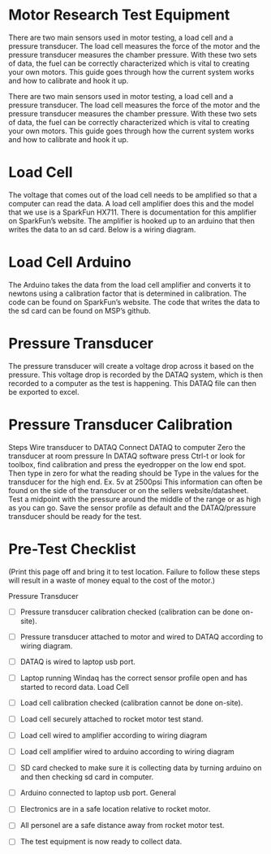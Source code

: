 # Motor Research Test Equipment
There are two main sensors used in motor testing, a load cell and a pressure transducer. The load cell measures the force of the motor and the pressure transducer measures the chamber pressure. With these two sets of data, the fuel can be correctly characterized which is vital to creating your own motors. This guide goes through how the current system works and how to calibrate and hook it up.

There are two main sensors used in motor testing, a load cell and a pressure transducer. The load cell measures the force of the motor and the pressure transducer measures the chamber pressure. With these two sets of data, the fuel can be correctly characterized which is vital to creating your own motors. This guide goes through how the current system works and how to calibrate and hook it up.

# Load Cell
The voltage that comes out of the load cell needs to be amplified so that a computer can read the data. A load cell amplifier does this and the model that we use is a SparkFun HX711. There is documentation for this amplifier on SparkFun’s website. The amplifier is hooked up to an arduino that then writes the data to an sd card. Below is a wiring diagram.

# Load Cell Arduino
The Arduino takes the data from the load cell amplifier and converts it to newtons using a calibration factor that is determined in calibration. The code can be found on SparkFun’s website. The code that writes the data to the sd card can be found on MSP’s github.


# Pressure Transducer
The pressure transducer will create a voltage drop across it based on the pressure. This voltage drop is recorded by the DATAQ system, which is then recorded to a computer as the test is happening. This DATAQ file can then be exported to excel.

# Pressure Transducer Calibration
Steps
Wire transducer to DATAQ
Connect DATAQ to computer
Zero the transducer at room pressure
In DATAQ software press Ctrl-t or look for toolbox, find calibration and press the eyedropper on the low end spot. Then type in zero for what the reading should be
Type in the values for the transducer for the high end.
Ex. 5v at 2500psi
This information can often be found on the side of the transducer or on the sellers website/datasheet.
Test a midpoint with the pressure around the middle of the range or as high as you can go.
Save the sensor profile as default and the DATAQ/pressure transducer should be ready for the test.

# Pre-Test Checklist
(Print this page off and bring it to test location. Failure to follow these steps will result in a waste of money equal to the cost of the motor.)

Pressure Transducer
- [ ] Pressure transducer calibration checked (calibration can be done on-site).
- [ ] Pressure transducer attached to motor and wired to DATAQ according to wiring diagram.
- [ ] DATAQ is wired to laptop usb port.
- [ ] Laptop running Windaq has the correct sensor profile open and has started to record data.
Load Cell
- [ ] Load cell calibration checked (calibration cannot be done on-site).
- [ ] Load cell securely attached to rocket motor test stand.
- [ ] Load cell wired to amplifier according to wiring diagram
- [ ] Load cell amplifier wired to arduino according to wiring diagram
- [ ] SD card checked to make sure it is collecting data by turning arduino on and then checking sd card in computer.
- [ ] Arduino connected to laptop usb port.
General
- [ ] Electronics are in a safe location relative to rocket motor.
- [ ] All personel are a safe distance away from rocket motor test.
- [ ] The test equipment is now ready to collect data.

